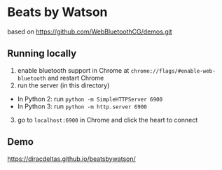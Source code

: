 # Beats by Watson

based on https://github.com/WebBluetoothCG/demos.git

## Running locally

1. enable bluetooth support in Chrome at `chrome://flags/#enable-web-bluetooth` and restart Chrome
2. run the server (in this directory)
  * In Python 2: run `python -m SimpleHTTPServer 6900`
  * In Python 3: run `python -m http.server 6900`
3. go to `localhost:6900` in Chrome and click the heart to connect

## Demo

https://diracdeltas.github.io/beatsbywatson/

